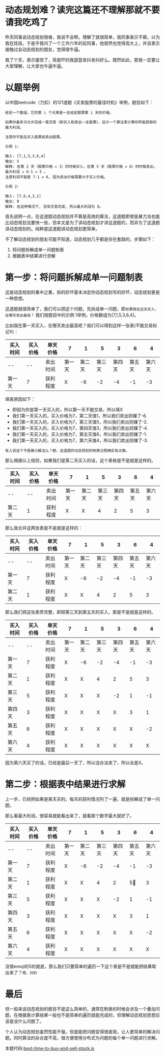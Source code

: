 # 动态规划难？读完这篇还不理解那就不要请我吃鸡了
昨天同事说动态规划很难，我说不会啊，理解了就很简单，我同事表示不屑，以为我在炫技。于是乎我问了一个工作六年的前同事，他居然也觉得高大上，并且表示接触过会动态规划的朋友，觉得很牛逼。

我了个天，表示震惊了，简直吓的我瑟瑟发抖发抖好么。既然如此，那我一定要让大家理解，让大家也牛逼牛逼。

# 以题举例
以中国leetcode（力扣）的121道题《买卖股票的最佳时机》举例，题目如下：
```
给定一个数组，它的第 i 个元素是一支给定股票第 i 天的价格。

如果你最多只允许完成一笔交易（即买入和卖出一支股票），设计一个算法来计算你所能获取的最大利润。

注意你不能在买入股票前卖出股票。

示例 1:

输入: [7,1,5,3,6,4]
输出: 5
解释: 在第 2 天（股票价格 = 1）的时候买入，在第 5 天（股票价格 = 6）的时候卖出，最大利润 = 6-1 = 5 。
注意利润不能是 7-1 = 6, 因为卖出价格需要大于买入价格。

示例 2:

输入: [7,6,4,3,1]
输出: 0
解释: 在这种情况下, 没有交易完成, 所以最大利润为 0。
```

首先说明一点，在这道题动态规划并不算是高效的算法，这道题即使是暴力法也能比动态规划法要快一些，但本文是为了讲动态规划才讲这道题的，而非为了这道题讲动态规划的。纯粹是这道题讲动态规划更简单。

不了解动态规划的朋友可能不知道，动态规划几乎都是存在套路的，步骤如下：
1. 将问题拆解成单一问题制表
2. 根据表中结果进行求解

# 第一步：将问题拆解成单一问题制表
这是动态规划的重中之重，拆的好坏基本决定你动态规划写的好坏，动态规划更是一种思想。

这道题就很简单了，我们可以把这个问题，先拆成单一问题，即`如果我在这天买入，在哪天卖出最高？`
我们按题目中的示例 1举例，价格数组为[7,1,5,3,6,4]。

比如我在第一天买入，在哪天卖出最高呢？我们可以得到这样一张表(不能交易标记X)：

| 买入时间 | 买入价格 | 单天价格 |   7   |   1   |   5   |   3   |   6   |   4   |
| -----   | -----   | -----   | ----- | ----- | ----- | ----- | ----- | ----- |
|   --    |   --    | 卖出时间 | 第一天 | 第二天 | 第三天 | 第四天 | 第五天 | 第六天 |
|  第一天  |    7    | 获利程度 |  X    |  -6   |   -2  |   -4  |   -1  |   -3  |

填表原因如下：
* 即因为你是第一天买入的，所以第一天不能交易，所以填X
* 我们第一天买入的，买入价格为7，第二天值1，所以我们卖出则赚了-6.
* 我们第一天买入的，买入价格为7，第三天值5，所以我们卖出则赚了-2.
* 我们第一天买入的，买入价格为7，第四天值3，所以我们卖出则赚了-4.
* 我们第一天买入的，买入价格为7，第五天值6，所以我们卖出则赚了-1.
* 我们第一天买入的，买入价格为7，第六天值4，所以我们卖出则赚了-3.

`有人说这个不是暴力解法么？额，这道题的动态规划的制表过程确实有点像。`

那么根据以上规则，如果我们是第二天买入的话，这个表格是不是就是这样的。

| 买入时间 | 买入价格 | 单天价格 |   7   |   1   |   5   |   3   |   6   |   4   |
| -----   | -----   | -----   | ----- | ----- | ----- | ----- | ----- | ----- |
|   --    |   --    | 卖出时间 | 第一天 | 第二天 | 第三天 | 第四天 | 第五天 | 第六天 |
|  第二天  |    1    | 获利程度 |  X    |   X   |   4   |   2   |   5   |   3   |

那么我合并这两张表是不是就是这样的：

| 买入时间 | 买入价格 | 单天价格 |   7   |   1   |   5   |   3   |   6   |   4   |
| -----  | -----   | -----   | ----- | ----- | ----- | ----- | ----- | ----- |
|   --   |   --    | 卖出时间 | 第一天 | 第二天 | 第三天 | 第四天 | 第五天 | 第六天 |
|  第一天 |    7    | 获利程度 |  X    |  -6   |   -2  |   -4  |   -1  |   -3  |
|  第二天 |    1    | 获利程度 |  X    |   X   |   4   |   2   |   5   |   3   |


那么我们把这张表弄完整，即把第三天到第五天的买入，那是不是就是这样的。

| 买入时间 | 买入价格 | 单天价格 |   7   |   1   |   5   |   3   |   6   |   4   |
| -----  | -----   | -----   | ----- | ----- | ----- | ----- | ----- | ----- |
|   --   |   --    | 卖出时间 | 第一天 | 第二天 | 第三天 | 第四天 | 第五天 | 第六天 |
|  第一天 |    7    | 获利程度 |  X    |  -6   |   -2  |   -4  |   -1  |   -3  |
|  第二天 |    1    | 获利程度 |  X    |   X   |   4   |   2   |   5   |   3   |
|  第三天 |    5    | 获利程度 |  X    |   X   |   X   |   -2  |   1   |   -1  |
|  第四天 |    3    | 获利程度 |  X    |   X   |   X   |   X   |   3   |   1   |
|  第五天 |    6    | 获利程度 |  X    |   X   |   X   |   X   |   X   |   -2  |
|  第六天 |    4    | 获利程度 |  X    |   X   |   X   |   X   |   X   |   X   |

因为第六天买了的话，已经是最后一天了，所以没办法卖了，所以全是X。

# 第二步：根据表中结果进行求解
上一步，已经把如果是某天买的，每天的获利情况列了一遍，就是拆解成了单一问题。

那么看最大利润，很容易就能看出来了，就看那个数字最大就好了。

| 买入时间 | 买入价格 | 单天价格 |   7   |   1   |   5   |   3   |   6   |   4   |
| -----  | -----   | -----   | ----- | ----- | ----- | ----- | ----- | ----- |
|   --   |   --    | 卖出时间 | 第一天 | 第二天 | 第三天 | 第四天 | 第五天 | 第六天 |
|  第一天 |    7    | 获利程度 |  X    |  -6   |   -2  |   -4  |   -1  |   -3  |
|  第二天 |    1    | 获利程度 |  X    |   X   |   4   |   2   |  5⃣️   |   3   |
|  第三天 |    5    | 获利程度 |  X    |   X   |   X   |   -2  |   1   |   -1  |
|  第四天 |    3    | 获利程度 |  X    |   X   |   X   |   X   |   3   |   1   |
|  第五天 |    6    | 获利程度 |  X    |   X   |   X   |   X   |   X   |   -2  |
|  第六天 |    4    | 获利程度 |  X    |   X   |   X   |   X   |   X   |   X   |

没错emoji的5的就是，那么我们只要简单的遍历一下这个表是不是就能把结果取出来了？`嗯，对的`

# 最后
但一般来说动态规划的题目不是这么简单的，通常在制表的时候会涉及一个叠加问题，在根据表计算结果一般也不是简单的遍历就能完成的，但理解动态规划思想应该是没什么问题了。

个人认为动态规划虽然性能不强，但是能把问题变得很直观，让人更简单的解决问题。同时算法的杂合度不高，很方便使用分布式为问题的每个单一问题进行求解。

本题代码:[best-time-to-buy-and-sell-stock.js](https://github.com/zy445566/myBlog/blob/master/20180926leetcode/20181220best-time-to-buy-and-sell-stock/best-time-to-buy-and-sell-stock.js)